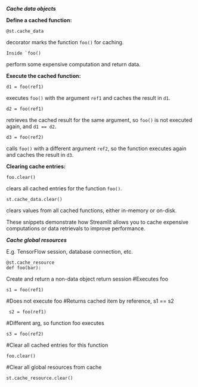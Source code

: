 
***Cache data objects***

 **Define a cached function:**

    @st.cache_data
decorator marks the function `foo()` for caching.

    Inside `foo()
perform some expensive computation and return data.

 **Execute the cached function:**

    d1 = foo(ref1)
executes `foo()` with the argument `ref1` and caches the result in `d1`.

    d2 = foo(ref1)
retrieves the cached result for the same argument, so `foo()` is not executed again, and `d1 == d2`.

    d3 = foo(ref2) 
calls `foo()` with a different argument `ref2`, so the function executes again and caches the result in `d3`.

 **Clearing cache entries:**

    foo.clear()
clears all cached entries for the function `foo()`.

    st.cache_data.clear()
clears values from all cached functions, either in-memory or on-disk.

These snippets demonstrate how Streamlit allows you to cache expensive computations or data retrievals to improve performance.

***Cache global resources***

E.g. TensorFlow session, database connection, etc.

    @st.cache_resource
    def foo(bar):
Create and return a non-data object
     return session
#Executes foo

    s1 = foo(ref1)
#Does not execute foo
#Returns cached item by reference, s1 == s2

     s2 = foo(ref1)
#Different arg, so function foo executes

    s3 = foo(ref2)
#Clear all cached entries for this function

    foo.clear()
#Clear all global resources from cache

    st.cache_resource.clear()